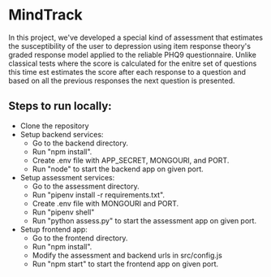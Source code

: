 # MindTrack

In this project, we've developed a special kind of assessment that estimates the susceptibility of the user to depression using item response theory's graded response model applied to the reliable PHQ9 questionnaire. Unlike classical tests where the score is calculated for the enitre set of questions this time est estimates the score after each response to a question and based on all the previous responses the next question is presented.

## Steps to run locally:

- Clone the repository
- Setup backend services:
  - Go to the backend directory.
  - Run "npm install".
  - Create .env file with APP_SECRET, MONGOURI, and PORT.
  - Run "node" to start the backend app on given port.
- Setup assessment services:
  - Go to the assessment directory.
  - Run "pipenv install -r requirements.txt".
  - Create .env file with MONGOURI and PORT.
  - Run "pipenv shell"
  - Run "python assess.py" to start the assessment app on given port.
- Setup frontend app:
  - Go to the frontend directory.
  - Run "npm install".
  - Modify the assessment and backend urls in src/config.js
  - Run "npm start" to start the frontend app on given port.
